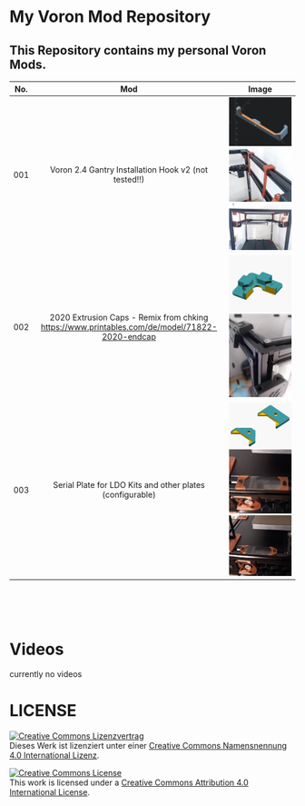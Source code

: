 # __My Voron Mod Repository__

## This Repository contains my personal Voron Mods.


|No. | Mod             |  Image |
|:--:|:---------------:|:------:|
|001| Voron 2.4 Gantry Installation Hook v2 (not tested!!)|![](img/gantry-installation-hook_v2.png)![](img/gantryinstall001.jpg) ![](img/gantryinstall002.jpg)|
|002|2020 Extrusion Caps - Remix from chking https://www.printables.com/de/model/71822-2020-endcap |![](img/remix-2020-endcap.png)![](img/remix-2020-endcap.jpg)|
|003|Serial Plate for LDO Kits and other plates (configurable) |![](img/003-ldo-serial-plate-clamp.png)![](img/003-serial-plate-001.jpg)![](img/003-serial-plate-002.jpg)|

<br>
<br>
<br>

# __Videos__

currently no videos

# LICENSE

<dl>
<a rel="license" href="http://creativecommons.org/licenses/by/4.0/"><img alt="Creative Commons Lizenzvertrag" style="border-width:0" src="https://i.creativecommons.org/l/by/4.0/88x31.png" /></a><br />Dieses Werk ist lizenziert unter einer <a rel="license" href="http://creativecommons.org/licenses/by/4.0/">Creative Commons Namensnennung 4.0 International Lizenz</a>.
</dl>

<dl>
<a rel="license" href="http://creativecommons.org/licenses/by/4.0/"><img alt="Creative Commons License" style="border-width:0" src="https://i.creativecommons.org/l/by/4.0/88x31.png" /></a><br />This work is licensed under a <a rel="license" href="http://creativecommons.org/licenses/by/4.0/">Creative Commons Attribution 4.0 International License</a>.
</dl>
